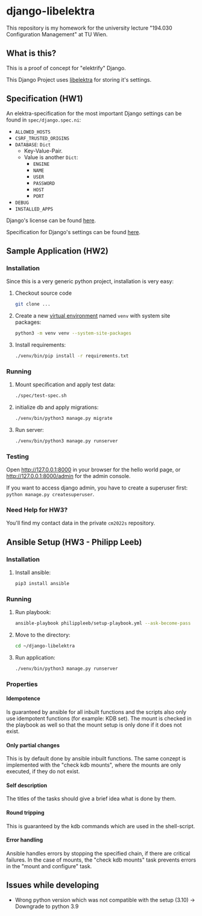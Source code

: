 # django-libelektra

This repository is my homework for the university lecture "194.030 Configuration Management" at TU Wien.

## What is this?

This is a proof of concept for "elektrify" Django.

This Django Project uses [libelektra](https://github.com/ElektraInitiative/libelektra) for storing it's settings.

## Specification (HW1)

An elektra-specification for the most important Django settings can be found in `spec/django.spec.ni`:

* `ALLOWED_HOSTS`
* `CSRF_TRUSTED_ORIGINS`
* `DATABASE`: `Dict`
  * Key-Value-Pair.
  * Value is another `Dict`:
    * `ENGINE`
    * `NAME`
    * `USER`
    * `PASSWORD`
    * `HOST`
    * `PORT`
* `DEBUG`
* `INSTALLED_APPS`

Django's license can be found [here](https://github.com/django/django/blob/main/LICENSE).

Specification for Django's settings can be found [here](https://docs.djangoproject.com/en/4.0/ref/settings/).

## Sample Application (HW2)

### Installation

Since this is a very generic python project, installation is very easy:

1. Checkout source code

   ```sh
   git clone ...
   ```

2. Create a new [virtual environment](https://docs.python.org/3/library/venv.html) named `venv` with system site packages:

   ```sh
   python3 -m venv venv --system-site-packages
   ```

3. Install requirements:

   ```sh
   ./venv/bin/pip install -r requirements.txt
   ```

### Running

1. Mount specification and apply test data:

   ```sh
   ./spec/test-spec.sh
   ```

2. initialize db and apply migrations:

   ```sh
   ./venv/bin/python3 manage.py migrate
   ```

3. Run server:

   ```sh
   ./venv/bin/python3 manage.py runserver
   ```

### Testing

Open <http://127.0.0.1:8000> in your browser for the hello world page, or <http://127.0.0.1:8000/admin> for the admin console.

If you want to access django admin, you have to create a superuser first: `python manage.py createsuperuser`.

### Need Help for HW3?

You'll find my contact data in the private `cm2022s` repository.

## Ansible Setup (HW3 - Philipp Leeb)

### Installation

1. Install ansible:  

    ```sh
    pip3 install ansible
    ```

### Running

1. Run playbook:

    ```sh
    ansible-playbook philippleeb/setup-playbook.yml --ask-become-pass
    ```

2. Move to the directory:

    ```sh
    cd ~/django-libelektra
    ```

3. Run application:

    ```sh
    ./venv/bin/python3 manage.py runserver
    ```

### Properties

#### Idempotence

Is guaranteed by ansible for all inbuilt functions and the scripts also only use idempotent functions (for example: KDB set).
The mount is checked in the playbook as well so that the mount setup is only done if it does not exist.

#### Only partial changes

This is by default done by ansible inbuilt functions. The same conzept is implemented with the "check kdb mounts", where the mounts are only executed, if they do not exist.

#### Self description

The titles of the tasks should give a brief idea what is done by them.

#### Round tripping

This is guaranteed by the kdb commands which are used in the shell-script.

#### Error handling

Ansible handles errors by stopping the specified chain, if there are critical failures.
In the case of mounts, the "check kdb mounts" task prevents errors in the "mount and configure" task.

## Issues while developing

- Wrong python version which was not compatible with the setup (3.10) -> Downgrade to python 3.9